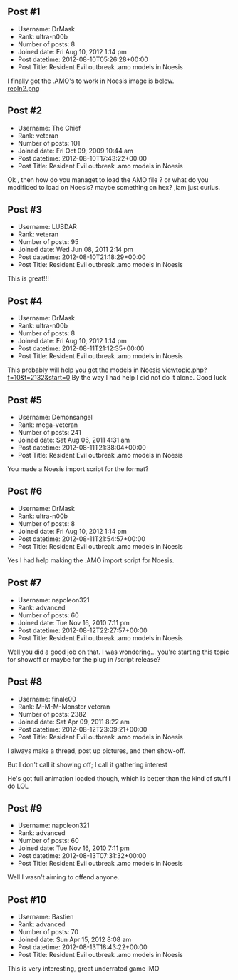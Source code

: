 ## Post #1
- Username: DrMask
- Rank: ultra-n00b
- Number of posts: 8
- Joined date: Fri Aug 10, 2012 1:14 pm
- Post datetime: 2012-08-10T05:26:28+00:00
- Post Title: Resident Evil outbreak .amo models in Noesis

I finally got the .AMO's to work in Noesis image is below.  
[reoIn2.png](https://xentaxbackup.github.io/file/5652_reoIn2.png)
## Post #2
- Username: The Chief
- Rank: veteran
- Number of posts: 101
- Joined date: Fri Oct 09, 2009 10:44 am
- Post datetime: 2012-08-10T17:43:22+00:00
- Post Title: Resident Evil outbreak .amo models in Noesis

Ok , then how do you managet to load the AMO file ? or what do you modifided to load on Noesis?
maybe something on hex? ,iam just curius.
## Post #3
- Username: LUBDAR
- Rank: veteran
- Number of posts: 95
- Joined date: Wed Jun 08, 2011 2:14 pm
- Post datetime: 2012-08-10T21:18:29+00:00
- Post Title: Resident Evil outbreak .amo models in Noesis

This is great!!!
## Post #4
- Username: DrMask
- Rank: ultra-n00b
- Number of posts: 8
- Joined date: Fri Aug 10, 2012 1:14 pm
- Post datetime: 2012-08-11T21:12:35+00:00
- Post Title: Resident Evil outbreak .amo models in Noesis

This probably will help you get the models in Noesis [viewtopic.php?f=10&t=2132&start=0](http://forum.xentax.com/viewtopic.php?f=10&t=2132&start=0)
By the way I had help I did not do it alone. Good luck
## Post #5
- Username: Demonsangel
- Rank: mega-veteran
- Number of posts: 241
- Joined date: Sat Aug 06, 2011 4:31 am
- Post datetime: 2012-08-11T21:38:04+00:00
- Post Title: Resident Evil outbreak .amo models in Noesis

You made a Noesis import script for the format?
## Post #6
- Username: DrMask
- Rank: ultra-n00b
- Number of posts: 8
- Joined date: Fri Aug 10, 2012 1:14 pm
- Post datetime: 2012-08-11T21:54:57+00:00
- Post Title: Resident Evil outbreak .amo models in Noesis

Yes I had help making the .AMO import script for Noesis.
## Post #7
- Username: napoleon321
- Rank: advanced
- Number of posts: 60
- Joined date: Tue Nov 16, 2010 7:11 pm
- Post datetime: 2012-08-12T22:27:57+00:00
- Post Title: Resident Evil outbreak .amo models in Noesis

Well you did a good job on that. I was wondering... you're starting this topic for showoff or maybe for the plug in /script release?
## Post #8
- Username: finale00
- Rank: M-M-M-Monster veteran
- Number of posts: 2382
- Joined date: Sat Apr 09, 2011 8:22 am
- Post datetime: 2012-08-12T23:09:21+00:00
- Post Title: Resident Evil outbreak .amo models in Noesis

I always make a thread, post up pictures, and then show-off.

But I don't call it showing off; I call it gathering interest  

He's got full animation loaded though, which is better than the kind of stuff I do LOL
## Post #9
- Username: napoleon321
- Rank: advanced
- Number of posts: 60
- Joined date: Tue Nov 16, 2010 7:11 pm
- Post datetime: 2012-08-13T07:31:32+00:00
- Post Title: Resident Evil outbreak .amo models in Noesis

Well I wasn't aiming to offend anyone.
## Post #10
- Username: Bastien
- Rank: advanced
- Number of posts: 70
- Joined date: Sun Apr 15, 2012 8:08 am
- Post datetime: 2012-08-13T18:43:22+00:00
- Post Title: Resident Evil outbreak .amo models in Noesis

This is very interesting, great underrated game IMO
